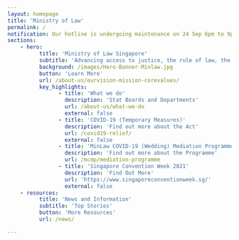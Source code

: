 ```yaml
---
layout: homepage
title: 'Ministry of Law'
permalink: /
notification: Our hotline is undergoing maintenance on 24 Sep 6pm to 9pm. Please use our <a href="https://eservices.mlaw.gov.sg/enquiry/">online enquiry form</a> instead.<br>There have been scam calls impersonating as MinLaw officers. For more info, please refer <a href="https://www.facebook.com/425106448078044/posts/617015012220519/?d=n">here</a>.<br> From 2 Jun 2020, the Ministry of Law Services Centre will operate from Mondays to Fridays, 8.30 -5pm (Last ticket will be issued at 4.30pm).<br>In line with the current safe distancing measures, we will limit the number of visitors to our Services Centre, even as all our services remain accessible to the public, with digital and call services as the primary modes of working. As we will be working on reduced staff strength, longer waiting time is expected at the Services Centre. Members of the public are therefore encouraged to use our <a href="https://www.mlaw.gov.sg/e-services/">e-services</a> to reach us or call 1800-2255 529. <br>If you and/or accompanying persons are unwell with flu-like symptoms, please refrain from visiting the Ministry of Law Services Centre. <br> For a list of legal support resources available during this period, click <a href="https://www.mlaw.gov.sg/news/announcements/legal-support-resources-available-to-members-of-the-public">here</a>. <br>If you are a law practice, please refer to this <a href="https://www.mlaw.gov.sg/news/announcements/advisory-for-law-practices-on-elevated-safe-distancing-measures">advisory</a> to see how these measures affect you.
sections:
    - hero:
          title: 'Ministry of Law Singapore'
          subtitle: 'Advancing access to justice, the rule of law, the economy and society through policy, law and services.'
          background: /images/Hero-Banner-Minlaw.jpg
          button: 'Learn More'
          url: /about-us/ourvision-mission-corevalues/
          key_highlights:
                - title: 'What we do'
                  description: 'Stat Boards and Departments'
                  url: /about-us/what-we-do
                  external: false
                - title: 'COVID-19 (Temporary Measures)'
                  description: 'Find out more about the Act'
                  url: /covid19-relief/
                  external: false
                - title: 'MinLaw COVID-19 (Wedding) Mediation Programme'
                  description: 'Find out more about the Programme'
                  url: /mcmp/mediation-programme
                - title: 'Singapore Convention Week 2021'
                  description: 'Find Out More'
                  url: 'https://www.singaporeconventionweek.sg/'
                  external: false
    - resources:
          title: 'News and Information'
          subtitle: 'Top Stories'
          button: 'More Resources'
          url: /news/

---
```

